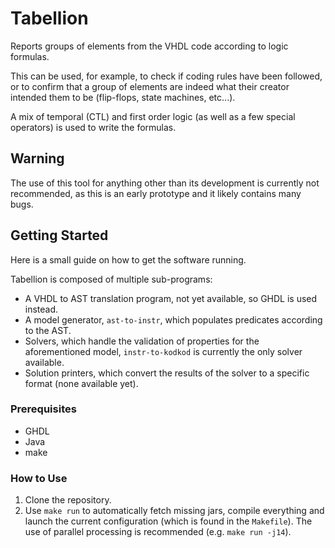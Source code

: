 # Tabellion
Reports groups of elements from the VHDL code according to logic formulas.

This can be used, for example, to check if coding rules have been followed, or
to confirm that a group of elements are indeed what their creator intended them
to be (flip-flops, state machines, etc...).

A mix of temporal (CTL) and first order logic (as well as a few special
operators) is used to write the formulas.

## Warning
The use of this tool for anything other than its development is currently not
recommended, as this is an early prototype and it likely contains many bugs.

## Getting Started
Here is a small guide on how to get the software running.

Tabellion is composed of multiple sub-programs:
* A VHDL to AST translation program, not yet available, so GHDL is used instead.
* A model generator, ``ast-to-instr``, which populates predicates according to
the AST.
* Solvers, which handle the validation of properties for the aforementioned
model, ``instr-to-kodkod`` is currently the only solver available.
* Solution printers, which convert the results of the solver to a specific
format (none available yet).

### Prerequisites
* GHDL
* Java
* make

### How to Use
1. Clone the repository.
3. Use ``make run`` to automatically fetch missing jars, compile everything and
launch the current configuration (which is found in the ``Makefile``). The use
of parallel processing is recommended (e.g. ``make run -j14``).
